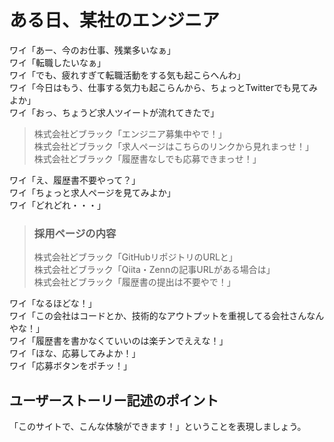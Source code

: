 # ある日、某社のエンジニア

ワイ「あー、今のお仕事、残業多いなぁ」  
ワイ「転職したいなぁ」  
ワイ「でも、疲れすぎて転職活動をする気も起こらへんわ」  
ワイ「今日はもう、仕事する気力も起こらんから、ちょっとTwitterでも見てみよか」  
ワイ「おっ、ちょうど求人ツイートが流れてきたで」

> 株式会社どブラック「エンジニア募集中やで！」  
> 株式会社どブラック「求人ページはこちらのリンクから見れまっせ！」  
> 株式会社どブラック「履歴書なしでも応募できまっせ！」

ワイ「え、履歴書不要やって？」  
ワイ「ちょっと求人ページを見てみよか」  
ワイ「どれどれ・・・」

> ### 採用ページの内容
> 株式会社どブラック「GitHubリポジトリのURLと」  
> 株式会社どブラック「Qiita・Zennの記事URLがある場合は」  
> 株式会社どブラック「履歴書の提出は不要やで！」

ワイ「なるほどな！」  
ワイ「この会社はコードとか、技術的なアウトプットを重視してる会社さんなんやな！」  
ワイ「履歴書を書かなくていいのは楽チンでええな！」  
ワイ「ほな、応募してみよか！」  
ワイ「応募ボタンをポチッ！」  

## ユーザーストーリー記述のポイント

「このサイトで、こんな体験ができます！」ということを表現しましょう。
